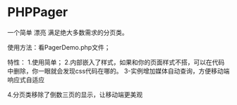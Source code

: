 # PHPPager
一个简单 漂亮 满足绝大多数需求的分页类。

使用方法：看PagerDemo.php文件；

特性：
1.使用简单；
2.内部嵌入了样式，如果和你的页面样式不搭，可以在代码中删除，你一眼就会发现css代码在哪的。
3-实例增加媒体自动查询，方便移动端响应式自适应

4.分页类移除了倒数三页的显示，让移动端更美观




